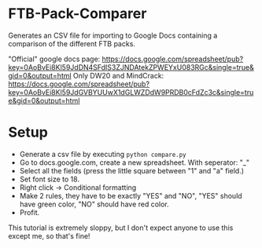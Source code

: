 FTB-Pack-Comparer
=================

Generates an CSV file for importing to Google Docs containing a comparison of the different FTB packs.


"Official" google docs page: https://docs.google.com/spreadsheet/pub?key=0AoBvEi8Kl59JdDN4SFdIS3ZJNDAtekZPWEYxU083RGc&single=true&gid=0&output=html
Only DW20 and MindCrack: https://docs.google.com/spreadsheet/pub?key=0AoBvEi8Kl59JdGVBYUUwX1dGLWZDdW9PRDB0cFdZc3c&single=true&gid=0&output=html


Setup
=====
* Generate a csv file by executing `python compare.py`
* Go to docs.google.com, create a new spreadsheet. With seperator: "_"
* Select all the fields (press the little square between "1" and "a" field.)
* Set font size to 18.
* Right click -> Conditional formatting
* Make 2 rules, they have to be exactly "YES" and "NO", "YES" should have green color, "NO" should have red color.
* Profit.

This tutorial is extremely sloppy, but I don't expect anyone to use this except me, so that's fine!
